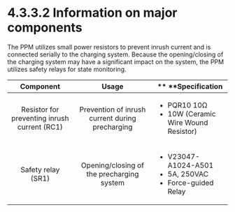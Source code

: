 # 4.3.3.2 Information on major components

The PPM utilizes small power resistors to prevent inrush current and is connected serially to the charging system. Because the opening/closing of the charging system may have a significant impact on the system, the PPM utilizes safety relays for state monitoring.

|                   Component                  |                      Usage                      | **         **Specification                                                        |
| :------------------------------------------: | :---------------------------------------------: | --------------------------------------------------------------------------------- |
| Resistor for preventing inrush current (RC1) | Prevention of inrush current during precharging | <ul><li>PQR10 10Ω</li><li>10W (Ceramic Wire Wound Resistor)</li></ul>             |
|              Safety relay (SR1)              |    Opening/closing of the precharging system    | <ul><li>V23047-A1024-A501</li><li>5A, 250VAC</li><li>Force-guided Relay</li></ul> |
